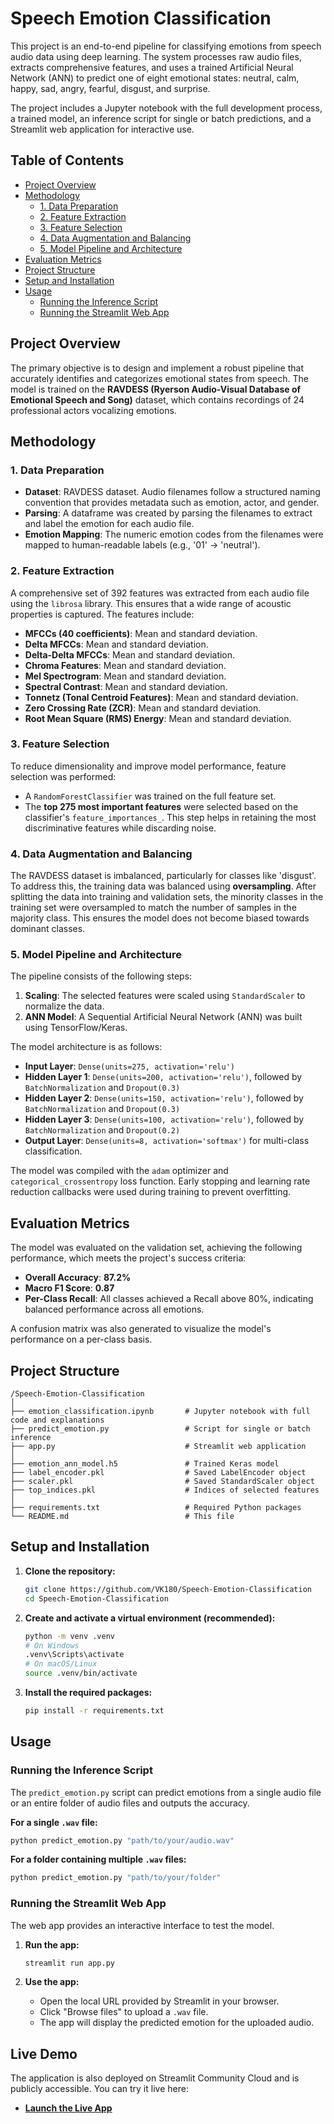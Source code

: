 # Speech Emotion Classification

This project is an end-to-end pipeline for classifying emotions from speech audio data using deep learning. The system processes raw audio files, extracts comprehensive features, and uses a trained Artificial Neural Network (ANN) to predict one of eight emotional states: neutral, calm, happy, sad, angry, fearful, disgust, and surprise.

The project includes a Jupyter notebook with the full development process, a trained model, an inference script for single or batch predictions, and a Streamlit web application for interactive use.

## Table of Contents
- [Project Overview](#project-overview)
- [Methodology](#methodology)
  - [1. Data Preparation](#1-data-preparation)
  - [2. Feature Extraction](#2-feature-extraction)
  - [3. Feature Selection](#3-feature-selection)
  - [4. Data Augmentation and Balancing](#4-data-augmentation-and-balancing)
  - [5. Model Pipeline and Architecture](#5-model-pipeline-and-architecture)
- [Evaluation Metrics](#evaluation-metrics)
- [Project Structure](#project-structure)
- [Setup and Installation](#setup-and-installation)
- [Usage](#usage)
  - [Running the Inference Script](#running-the-inference-script)
  - [Running the Streamlit Web App](#running-the-streamlit-web-app)

## Project Overview
The primary objective is to design and implement a robust pipeline that accurately identifies and categorizes emotional states from speech. The model is trained on the **RAVDESS (Ryerson Audio-Visual Database of Emotional Speech and Song)** dataset, which contains recordings of 24 professional actors vocalizing emotions.

## Methodology

### 1. Data Preparation
- **Dataset**: RAVDESS dataset. Audio filenames follow a structured naming convention that provides metadata such as emotion, actor, and gender.
- **Parsing**: A dataframe was created by parsing the filenames to extract and label the emotion for each audio file.
- **Emotion Mapping**: The numeric emotion codes from the filenames were mapped to human-readable labels (e.g., '01' -> 'neutral').

### 2. Feature Extraction
A comprehensive set of 392 features was extracted from each audio file using the `librosa` library. This ensures that a wide range of acoustic properties is captured. The features include:
- **MFCCs (40 coefficients)**: Mean and standard deviation.
- **Delta MFCCs**: Mean and standard deviation.
- **Delta-Delta MFCCs**: Mean and standard deviation.
- **Chroma Features**: Mean and standard deviation.
- **Mel Spectrogram**: Mean and standard deviation.
- **Spectral Contrast**: Mean and standard deviation.
- **Tonnetz (Tonal Centroid Features)**: Mean and standard deviation.
- **Zero Crossing Rate (ZCR)**: Mean and standard deviation.
- **Root Mean Square (RMS) Energy**: Mean and standard deviation.

### 3. Feature Selection
To reduce dimensionality and improve model performance, feature selection was performed:
- A `RandomForestClassifier` was trained on the full feature set.
- The **top 275 most important features** were selected based on the classifier's `feature_importances_`. This step helps in retaining the most discriminative features while discarding noise.

### 4. Data Augmentation and Balancing
The RAVDESS dataset is imbalanced, particularly for classes like 'disgust'. To address this, the training data was balanced using **oversampling**. After splitting the data into training and validation sets, the minority classes in the training set were oversampled to match the number of samples in the majority class. This ensures the model does not become biased towards dominant classes.

### 5. Model Pipeline and Architecture
The pipeline consists of the following steps:
1.  **Scaling**: The selected features were scaled using `StandardScaler` to normalize the data.
2.  **ANN Model**: A Sequential Artificial Neural Network (ANN) was built using TensorFlow/Keras.

The model architecture is as follows:
- **Input Layer**: `Dense(units=275, activation='relu')`
- **Hidden Layer 1**: `Dense(units=200, activation='relu')`, followed by `BatchNormalization` and `Dropout(0.3)`
- **Hidden Layer 2**: `Dense(units=150, activation='relu')`, followed by `BatchNormalization` and `Dropout(0.3)`
- **Hidden Layer 3**: `Dense(units=100, activation='relu')`, followed by `BatchNormalization` and `Dropout(0.2)`
- **Output Layer**: `Dense(units=8, activation='softmax')` for multi-class classification.

The model was compiled with the `adam` optimizer and `categorical_crossentropy` loss function. Early stopping and learning rate reduction callbacks were used during training to prevent overfitting.

## Evaluation Metrics
The model was evaluated on the validation set, achieving the following performance, which meets the project's success criteria:
- **Overall Accuracy**: **87.2%**
- **Macro F1 Score**: **0.87**
- **Per-Class Recall**: All classes achieved a Recall above 80%, indicating balanced performance across all emotions.

A confusion matrix was also generated to visualize the model's performance on a per-class basis.

## Project Structure
```
/Speech-Emotion-Classification
│
├── emotion_classification.ipynb       # Jupyter notebook with full code and explanations
├── predict_emotion.py                 # Script for single or batch inference
├── app.py                             # Streamlit web application
│
├── emotion_ann_model.h5               # Trained Keras model
├── label_encoder.pkl                  # Saved LabelEncoder object
├── scaler.pkl                         # Saved StandardScaler object
├── top_indices.pkl                    # Indices of selected features
│
├── requirements.txt                   # Required Python packages
└── README.md                          # This file
```

## Setup and Installation

1.  **Clone the repository:**
    ```bash
    git clone https://github.com/VK180/Speech-Emotion-Classification
    cd Speech-Emotion-Classification
    ```

2.  **Create and activate a virtual environment (recommended):**
    ```bash
    python -m venv .venv
    # On Windows
    .venv\Scripts\activate
    # On macOS/Linux
    source .venv/bin/activate
    ```

3.  **Install the required packages:**
    ```bash
    pip install -r requirements.txt
    ```

## Usage

### Running the Inference Script
The `predict_emotion.py` script can predict emotions from a single audio file or an entire folder of audio files and outputs the accuracy.

**For a single `.wav` file:**
```bash
python predict_emotion.py "path/to/your/audio.wav"
```

**For a folder containing multiple `.wav` files:**
```bash
python predict_emotion.py "path/to/your/folder"
```



### Running the Streamlit Web App
The web app provides an interactive interface to test the model.

1.  **Run the app:**
    ```bash
    streamlit run app.py
    ```

2.  **Use the app:**
    - Open the local URL provided by Streamlit in your browser.
    - Click "Browse files" to upload a `.wav` file.
    - The app will display the predicted emotion for the uploaded audio.


## Live Demo
The application is also deployed on Streamlit Community Cloud and is publicly accessible. You can try it live here:
- **[Launch the Live App](https://speech-emotion-classification-xeytnc98ehdbmlxt4vaqor.streamlit.app/)**


